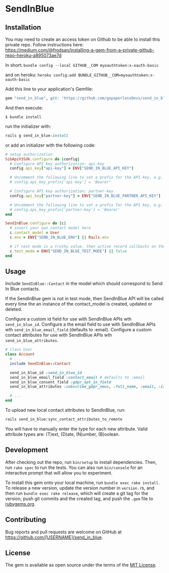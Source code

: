 # SendInBlue

## Installation

You may need to create an access token on Github to be able to install this private repo. Follow instructions here: https://medium.com/@frodsan/installing-a-gem-from-a-private-github-repo-heroku-a895073ae7d

In short:
`bundle config --local GITHUB__COM myoauthtoken:x-oauth-basic`

and on heroku:
`heroku config:add BUNDLE_GITHUB__COM=myoauthtoken:x-oauth-basic`

Add this line to your application's Gemfile:

```ruby
gem "send_in_blue", git: 'https://github.com/gopaperlessDevs/send_in_blue.git'
```

And then execute:

    $ bundle install


run the initializer with:

```ruby
rails g send_in_blue:install
```

or add an initializer with the following code:

```ruby
# setup authorization
SibApiV3Sdk.configure do |config|
  # Configure API key authorization: api-key
  config.api_key["api-key"] = ENV["SEND_IN_BLUE_API_KEY"]

  # Uncomment the following line to set a prefix for the API key, e.g. 'Bearer' (defaults to nil)
  # config.api_key_prefix['api-key'] = 'Bearer'

  # Configure API key authorization: partner-key
  config.api_key["partner-key"] = ENV["SEND_IN_BLUE_PARTNER_API_KEY"]

  # Uncomment the following line to set a prefix for the API key, e.g. 'Bearer' (defaults to nil)
  # config.api_key_prefix['partner-key'] = 'Bearer'
end

SendInBlue.configure do |c|
  # insert your own contact model here
  c.contact_model = User
  c.env = ENV["SEND_IN_BLUE_ENV"] || Rails.env

  # if test mode is a truthy value, then active record callbacks on the contact model will not be called
  c.test_mode = ENV["SEND_IN_BLUE_TEST_MODE"] || false
end
```

## Usage

Include ```SendInBlue::Contact``` in the model which should correspond to Send In Blue contacts.

If the SendInBlue gem is not in test mode, then SendInBlue API will be called every time the an instance of the contact_model is created, updated or deleted.

Configure a custom id field for use with SendInBlue APIs wth ```send_in_blue_id```.
Configure a the email field to use with SendInBlue APIs wth ```send_in_blue_email_field``` (defaults to :email).
Configure a custom contact attributes for use with SendInBlue APIs wth ```send_in_blue_attributes```.


```ruby
# class User
class Account
  # ...
  include SendInBlue::Contact

  send_in_blue_id :send_in_blue_id
  send_in_blue_email_field :contact_email # defaults to :email
  send_in_blue_consent_field :gdpr_opt_in_field
  send_in_blue_attributes :subscribe_gdpr_news, :full_name, :email, :is_subscribed #, ...

  # ...
end
```

To upload new local contact attributes to SendInBlue, run:
```bash
rails send_in_blue:sync_contact_attributes_to_remote
```

You will have to manually enter the type for each new attribute. Valid attribute types are: (T)ext, (D)ate, (N)umber, (B)oolean.

## Development

After checking out the repo, run `bin/setup` to install dependencies. Then, run `rake spec` to run the tests. You can also run `bin/console` for an interactive prompt that will allow you to experiment.

To install this gem onto your local machine, run `bundle exec rake install`. To release a new version, update the version number in `version.rb`, and then run `bundle exec rake release`, which will create a git tag for the version, push git commits and the created tag, and push the `.gem` file to [rubygems.org](https://rubygems.org).

## Contributing

Bug reports and pull requests are welcome on GitHub at https://github.com/[USERNAME]/send_in_blue.

## License

The gem is available as open source under the terms of the [MIT License](https://opensource.org/licenses/MIT).
